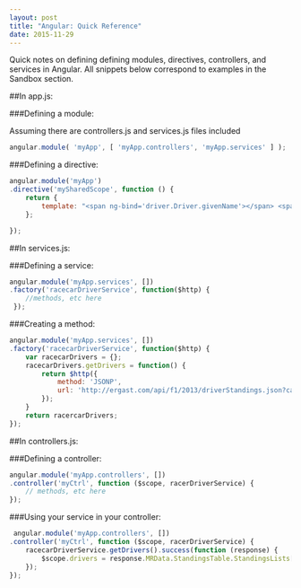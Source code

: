 ```yaml
---
layout: post
title: "Angular: Quick Reference"
date: 2015-11-29
---
```


Quick notes on defining defining modules, directives, controllers, and services in Angular. All snippets below correspond to examples in the Sandbox section.

##In app.js:

###Defining a module:

Assuming there are controllers.js and services.js files included

```javascript
angular.module( 'myApp', [ 'myApp.controllers', 'myApp.services' ] ); 
```


###Defining a directive:

```javascript
angular.module('myApp')
.directive('mySharedScope', function () {
    return {
    	template: "<span ng-bind='driver.Driver.givenName'></span> <span ng-bind='driver.Driver.familyName'></span><br /> <a href='driver.Driver.url'>Wikipedia</a>" //your template here
    };

});
```


##In services.js:

###Defining a service:

```javascript
angular.module('myApp.services', [])
.factory('racecarDriverService', function($http) {
	//methods, etc here
 });
```

###Creating a method:

```javascript
angular.module('myApp.services', [])
.factory('racecarDriverService', function($http) {
    var racecarDrivers = {};
    racecarDrivers.getDrivers = function() {
    	return $http({
        	method: 'JSONP', 
        	url: 'http://ergast.com/api/f1/2013/driverStandings.json?callback=JSON_CALLBACK'
      	});
    }
    return racercarDrivers;
});
```


##In controllers.js:

###Defining a controller:

```javascript
angular.module('myApp.controllers', [])
.controller('myCtrl', function ($scope, racerDriverService) {
	// methods, etc here
});
```

 ###Using your service in your controller:

```javascript
 angular.module('myApp.controllers', [])
.controller('myCtrl', function ($scope, racerDriverService) {
	racecarDriverService.getDrivers().success(function (response) {
    	$scope.drivers = response.MRData.StandingsTable.StandingsLists[0].DriverStandings;
    });
});
```
